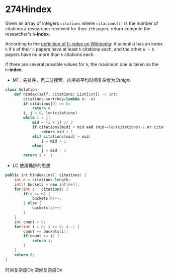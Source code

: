 # 274Hindex

Given an array of integers `citations` where `citations[i]` is the number of citations a researcher received for their `ith` paper, return compute the researcher's `h`**-index**.

According to the [definition of h-index on Wikipedia](https://en.wikipedia.org/wiki/H-index): A scientist has an index `h` if `h` of their `n` papers have at least `h` citations each, and the other `n − h` papers have no more than `h` citations each.

If there are several possible values for `h`, the maximum one is taken as the `h`**-index**.

* M1：先排序，再二分搜索。排序的平均时间复杂度为$O(nlgn)$

```python
class Solution:
    def hIndex(self, citations: List[int]) -> int:
        citations.sort(key=lambda x: -x)
        if citations[0] == 0:
            return 0
        i, j = 0, len(citations)
        while i < j:
            mid = (i + j) // 2
            if citations[mid] > mid and (mid==len(citations)-1 or citations[mid+1] <= mid+1):
                return mid + 1
            elif citations[mid] > mid:
                i = mid + 1
            else:
                j = mid - 1
        return i +  1
```

* LC 使用桶排的思想

```java
public int hIndex(int[] citations) {
    int n = citations.length;
    int[] buckets = new int[n+1];
    for(int c : citations) {
        if(c >= n) {
            buckets[n]++;
        } else {
            buckets[c]++;
        }
    }
    int count = 0;
    for(int i = n; i >= 0; i--) {
        count += buckets[i];
        if(count >= i) {
            return i;
        }
    }
    return 0;
}
```

  

时间复杂度On,空间复杂度On